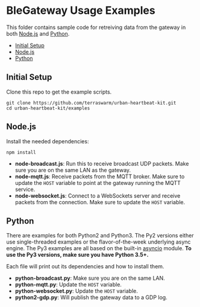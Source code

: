 BleGateway Usage Examples
=========================

This folder contains sample code for retreiving data from the gateway
in both [Node.js](https://nodejs.org/en/) and [Python](https://www.python.org/).

<!-- START doctoc generated TOC please keep comment here to allow auto update -->
<!-- DON'T EDIT THIS SECTION, INSTEAD RE-RUN doctoc TO UPDATE -->


- [Initial Setup](#initial-setup)
- [Node.js](#nodejs)
- [Python](#python)

<!-- END doctoc generated TOC please keep comment here to allow auto update -->

Initial Setup
-------------

Clone this repo to get the example scripts.

    git clone https://github.com/terraswarm/urban-heartbeat-kit.git
    cd urban-heartbeat-kit/examples

Node.js
-------

Install the needed dependencies:

    npm install

- **node-broadcast.js**: Run this to receive broadcast UDP packets.
Make sure you are on the same LAN as the gateway.
- **node-mqtt.js**: Receive packets from the MQTT broker. Make sure
to update the `HOST` variable to point at the gateway running the MQTT service.
- **node-websocket.js**: Connect to a WebSockets server and
receive packets from the connection. Make sure to update the `HOST` variable.


Python
------

There are examples for both Python2 and Python3. The Py2 versions either use
single-threaded examples or the flavor-of-the-week underlying async engine.
The Py3 examples are all based on the built-in
[asyncio](https://docs.python.org/3/library/asyncio.html) module. **To use the
Py3 versions, make sure you have Python 3.5+.**

Each file will print out its dependencies and how to install them.

- **python-broadcast.py**: Make sure you are on the same LAN.
- **python-mqtt.py**: Update the `HOST` variable.
- **python-websocket.py**: Update the `HOST` variable.
- **python2-gdp.py**: Will publish the gateway data to a GDP log.

